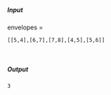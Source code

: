 ##### Input 
envelopes = 
  ``` 
[[5,4],[6,7],[7,8],[4,5],[5,6]] 
 ``` 
 &nbsp;
##### Output 
 ``` 
3
```
&nbsp;


